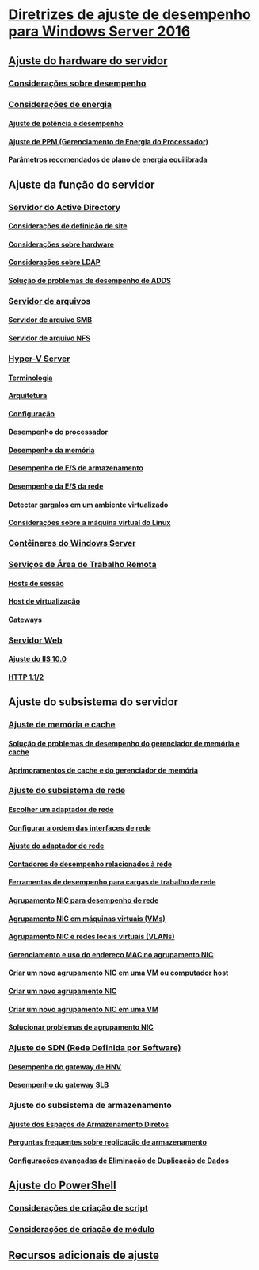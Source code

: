 # [Diretrizes de ajuste de desempenho para Windows Server 2016](index.md)
## [Ajuste do hardware do servidor](hardware/index.md)
### [Considerações sobre desempenho](hardware/index.md)
### [Considerações de energia](hardware/power.md)
#### [Ajuste de potência e desempenho](hardware/power/power-performance-tuning.md)
#### [Ajuste de PPM (Gerenciamento de Energia do Processador)](hardware/power/processor-power-management-tuning.md)
#### [Parâmetros recomendados de plano de energia equilibrada](hardware/power/recommended-balanced-plan-parameters.md)
## Ajuste da função do servidor
### [Servidor do Active Directory](role/active-directory-server/index.md)
#### [Considerações de definição de site](role/active-directory-server/site-definition-considerations.md)
#### [Considerações sobre hardware](role/active-directory-server/hardware-considerations.md)
#### [Considerações sobre LDAP](role/active-directory-server/ldap-considerations.md)
#### [Solução de problemas de desempenho de ADDS](role/active-directory-server/troubleshoot.md)
### [Servidor de arquivos](role/file-server/index.md)
#### [Servidor de arquivo SMB](role/file-server/smb-file-server.md)
#### [Servidor de arquivo NFS](role/file-server/nfs-file-server.md)
### [Hyper-V Server](role/hyper-v-server/index.md)
#### [Terminologia](role/hyper-v-server/terminology.md)
#### [Arquitetura](role/hyper-v-server/architecture.md)
#### [Configuração](role/hyper-v-server/configuration.md)
#### [Desempenho do processador](role/hyper-v-server/processor-performance.md)
#### [Desempenho da memória](role/hyper-v-server/memory-performance.md)
#### [Desempenho de E/S de armazenamento](role/hyper-v-server/storage-io-performance.md)
#### [Desempenho da E/S da rede](role/hyper-v-server/network-io-performance.md)
#### [Detectar gargalos em um ambiente virtualizado](role/hyper-v-server/detecting-virtualized-environment-bottlenecks.md)
#### [Considerações sobre a máquina virtual do Linux](role/hyper-v-server/linux-virtual-machine-considerations.md)
### [Contêineres do Windows Server](role/windows-server-container/index.md)
### [Serviços de Área de Trabalho Remota](role/remote-desktop/session-hosts.md)
#### [Hosts de sessão](role/remote-desktop/session-hosts.md)
#### [Host de virtualização](role/remote-desktop/virtualization-hosts.md)
#### [Gateways](role/remote-desktop/gateways.md)
### [Servidor Web](role/web-server/index.md)
#### [Ajuste do IIS 10.0](role/web-server/tuning-iis-10.md)
#### [HTTP 1.1/2](role/web-server/http-performance.md)
## Ajuste do subsistema do servidor
### [Ajuste de memória e cache](subsystem/cache-memory-management/index.md)
#### [Solução de problemas de desempenho do gerenciador de memória e cache](subsystem/cache-memory-management/troubleshoot.md)
#### [Aprimoramentos de cache e do gerenciador de memória](subsystem/cache-memory-management/improvements-in-windows-server.md)
### [Ajuste do subsistema de rede](../../networking/technologies/network-subsystem/net-sub-performance-top.md)
#### [Escolher um adaptador de rede](../../networking/technologies/network-subsystem/net-sub-choose-nic.md)
#### [Configurar a ordem das interfaces de rede](../../networking/technologies/network-subsystem/net-sub-interface-metric.md)
#### [Ajuste do adaptador de rede](../../networking/technologies/network-subsystem/net-sub-performance-tuning-nics.md)
#### [Contadores de desempenho relacionados à rede](../../networking/technologies/network-subsystem/net-sub-performance-counters.md)
#### [Ferramentas de desempenho para cargas de trabalho de rede](../../networking/technologies/network-subsystem/net-sub-performance-tools.md)
#### [Agrupamento NIC para desempenho de rede](../../networking/technologies/nic-teaming/NIC-Teaming.md)
#### [Agrupamento NIC em máquinas virtuais (VMs)](../../networking/technologies/nic-teaming/nict-vms.md)
#### [Agrupamento NIC e redes locais virtuais (VLANs)](../../networking/technologies/nic-teaming/nict-and-vlans.md)
#### [Gerenciamento e uso do endereço MAC no agrupamento NIC](../../networking/technologies/nic-teaming/NIC-Teaming-MAC-address-Use-and-Management.md)
#### [Criar um novo agrupamento NIC em uma VM ou computador host](../../networking/technologies/nic-teaming/create-a-New-NIC-Team-on-a-Host-computer-or-VM.md)
#### [Criar um novo agrupamento NIC](../../networking/technologies/nic-teaming/create-a-New-NIC-Team.md)
#### [Criar um novo agrupamento NIC em uma VM](../../networking/technologies/nic-teaming/create-a-New-NIC-Team-in-a-VM.md)
#### [Solucionar problemas de agrupamento NIC](../../networking/technologies/nic-teaming/Troubleshooting-NIC-Teaming.md)
### [Ajuste de SDN (Rede Definida por Software)](subsystem/software-defined-networking/index.md)
#### [Desempenho do gateway de HNV](subsystem/software-defined-networking/hnv-gateway-performance.md)
#### [Desempenho do gateway SLB](subsystem/software-defined-networking/slb-gateway-performance.md)
### Ajuste do subsistema de armazenamento
#### [Ajuste dos Espaços de Armazenamento Diretos](subsystem/storage-spaces-direct/index.md)
#### [Perguntas frequentes sobre replicação de armazenamento](../../storage/storage-replica/storage-replica-frequently-asked-questions.md)
#### [Configurações avançadas de Eliminação de Duplicação de Dados](../../storage/data-deduplication/advanced-settings.md)
## [Ajuste do PowerShell](powershell/index.md)
### [Considerações de criação de script](powershell/script-authoring-considerations.md)
### [Considerações de criação de módulo](powershell/module-authoring-considerations.md)
## [Recursos adicionais de ajuste](additional-resources.md)
